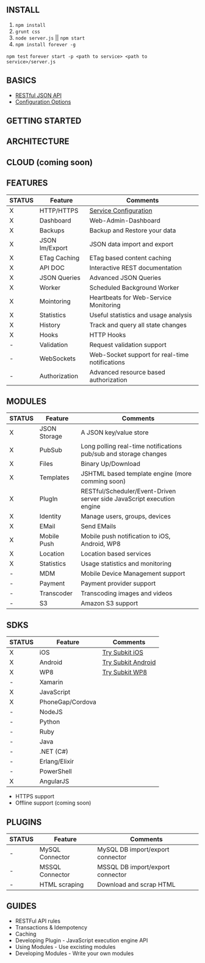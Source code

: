 INSTALL
---

1. `npm install`
2. `grunt css`
3. `node server.js` || `npm start`
4. `npm install forever -g`

`npm test`
`forever start -p <path to service> <path to service>/server.js`

BASICS
---

* [RESTful JSON API](docs/restful_api.md)
* [Configuration Options](docs/service_config.md)

GETTING STARTED
---

ARCHITECTURE
---

CLOUD (coming soon)
---

FEATURES
---

STATUS		  | Feature 	  | Comments
------------- | ------------- | ---------------
X		 	  | HTTP/HTTPS    | [Service Configuration](docs/service_config.md)
X		 	  | Dashboard     | Web-Admin-Dashboard
X		 	  | Backups	      | Backup and Restore your data
X		 	  | JSON Im/Export| JSON data import and export
X		 	  | ETag Caching  | ETag based content caching
X		 	  | API DOC       | Interactive REST documentation
X		 	  | JSON Queries  | Advanced JSON Queries
X		 	  | Worker		  | Scheduled Background Worker
X		 	  | Mointoring	  | Heartbeats for Web-Service Monitoring
X		 	  | Statistics	  | Useful statistics and usage analysis
X		 	  | History		  | Track and query all state changes
X		 	  | Hooks	      | HTTP Hooks
-		 	  | Validation    | Request validation support
-		 	  | WebSockets    | Web-Socket support for real-time notifications
-		 	  | Authorization | Advanced resource based authorization

MODULES
---
STATUS		  | Feature 	  | Comments
------------- | ------------- | ---------------
X		 	  | JSON Storage  | A JSON key/value store
X		 	  | PubSub		  | Long polling real-time notifications pub/sub and storage changes
X		 	  | Files		  | Binary Up/Download
X		 	  | Templates	  | JSHTML based template engine (more comming soon)
X		 	  | PlugIn 		  | RESTful/Scheduler/Event-Driven server side JavaScript execution engine
X		 	  | Identity  	  | Manage users, groups, devices
X			  | EMail 		  | Send EMails
X			  | Mobile Push   | Mobile push notification to iOS, Android, WP8
X			  | Location      | Location based services
X			  | Statistics    | Usage statistics and monitoring
-			  | MDM       	  | Mobile Device Management support
-			  | Payment   	  | Payment provider support
-			  | Transcoder    | Transcoding images and videos
-			  | S3       	  | Amazon S3 support

SDKS
---
STATUS		  | Feature 		| Comments
------------- | --------------- | ---------------
X		 	  | iOS 			| [Try Subkit iOS](https://github.com/SubKit/try_subkit_ios)
X		 	  | Android			| [Try Subkit Android](https://github.com/SubKit/try_subkit_android)
X		 	  | WP8				| [Try Subkit WP8](https://github.com/SubKit/try_subkit_wp8)
-			  | Xamarin			| 
X		 	  | JavaScript		| 
X			  | PhoneGap/Cordova| 
-			  | NodeJS		    |
-			  | Python		    | 
-			  | Ruby            |
-			  | Java		    | 
-			  | .NET (C#)   	|
-			  | Erlang/Elixir   |
-			  | PowerShell      |
X			  | AngularJS       |

* HTTPS support
* Offline support (coming soon)

PLUGINS
---
STATUS		  | Feature          | Comments
------------- | ---------------- | ---------------
-		 	  | MySQL Connector  | MySQL DB import/export connector
-		 	  | MSSQL Connector  | MSSQL DB import/export connector
-		 	  | HTML scraping    | Download and scrap HTML

GUIDES
---
* RESTFul API rules
* Transactions & Idempotency
* Caching
* Developing Plugin - JavaScript execution engine API
* Using Modules - Use excisting modules
* Developing Modules - Write your own modules
